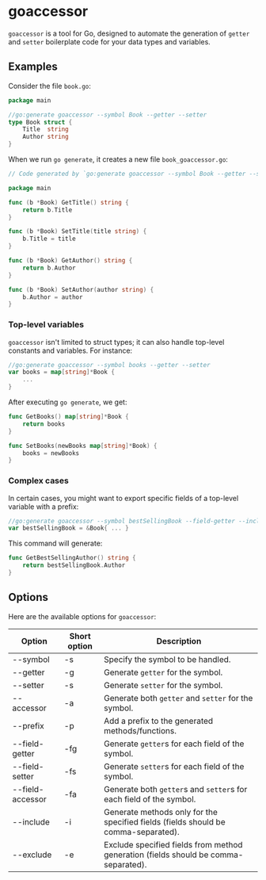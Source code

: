 # goaccessor

`goaccessor` is a tool for Go, designed to automate the generation of `getter` and `setter` boilerplate code for your data types and variables.

## Examples

Consider the file `book.go`:

``` go
package main

//go:generate goaccessor --symbol Book --getter --setter
type Book struct {
    Title  string
    Author string
}
```

When we run `go generate`, it creates a new file `book_goaccessor.go`:

``` go
// Code generated by `go:generate goaccessor --symbol Book --getter --setter`. DO NOT EDIT.

package main

func (b *Book) GetTitle() string {
    return b.Title
}

func (b *Book) SetTitle(title string) {
    b.Title = title
}

func (b *Book) GetAuthor() string {
    return b.Author
}

func (b *Book) SetAuthor(author string) {
    b.Author = author
}
```

### Top-level variables

`goaccessor` isn't limited to struct types; it can also handle top-level constants and variables. For instance:

``` go
//go:generate goaccessor --symbol books --getter --setter
var books = map[string]*Book {
    ...
}
```

After executing `go generate`, we get:

``` go
func GetBooks() map[string]*Book {
    return books
}

func SetBooks(newBooks map[string]*Book) {
    books = newBooks
}
```

### Complex cases

In certain cases, you might want to export specific fields of a top-level variable with a prefix:

``` go
//go:generate goaccessor --symbol bestSellingBook --field-getter --include Author --prefix BestSelling
var bestSellingBook = &Book{ ... }
```

This command will generate:

```go
func GetBestSellingAuthor() string {
    return bestSellingBook.Author
}
```

## Options

Here are the available options for `goaccessor`:

| Option | Short option | Description |
| ------ | ------------ | ----------- |
| --symbol | -s | Specify the symbol to be handled. |
| --getter | -g | Generate `getter` for the symbol. |
| --setter | -s | Generate `setter` for the symbol. |
| --accessor | -a | Generate both `getter` and `setter` for the symbol. |
| --prefix | -p | Add a prefix to the generated methods/functions. |
| --field-getter | -fg | Generate `getter`s for each field of the symbol. |
| --field-setter | -fs | Generate `setter`s for each field of the symbol. |
| --field-accessor | -fa | Generate both `getter`s and `setter`s for each field of the symbol. |
| --include | -i | Generate methods only for the specified fields (fields should be comma-separated). |
| --exclude | -e | Exclude specified fields from method generation (fields should be comma-separated). |
